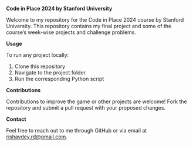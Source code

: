 **Code in Place 2024 by Stanford University**

Welcome to my repository for the Code in Place 2024 course by Stanford University. This repository contains my final project and some of the course’s week-wise projects and challenge problems.

**Usage**

To run any project locally:  
1. Clone this repository  
2. Navigate to the project folder  
3. Run the corresponding Python script 

**Contributions**

Contributions to improve the game or other projects are welcome! Fork the repository and submit a pull request with your proposed changes.

**Contact**

Feel free to reach out to me through GitHub or via email at rishavdey.rd@gmail.com.
